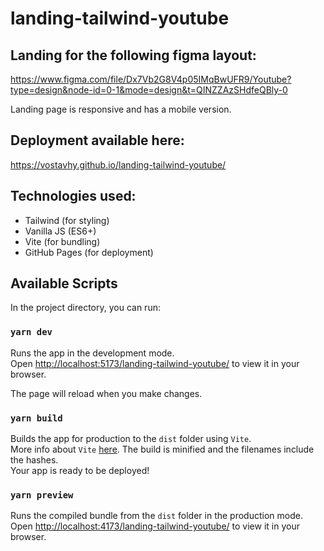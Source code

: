 # landing-tailwind-youtube

## Landing for the following figma layout:

https://www.figma.com/file/Dx7Vb2G8V4p05IMqBwUFR9/Youtube?type=design&node-id=0-1&mode=design&t=QINZZAzSHdfeQBly-0

Landing page is responsive and has a mobile version.

## Deployment available here:

https://vostavhy.github.io/landing-tailwind-youtube/

## Technologies used:

- Tailwind (for styling)
- Vanilla JS (ES6+)
- Vite (for bundling)
- GitHub Pages (for deployment)

## Available Scripts

In the project directory, you can run:

### `yarn dev`

Runs the app in the development mode.\
Open [http://localhost:5173/landing-tailwind-youtube/](http://localhost:5173/landing-tailwind-youtube/) to view it in your browser.

The page will reload when you make changes.

### `yarn build`

Builds the app for production to the `dist` folder using `Vite`.\
More info about `Vite` [here](https://vitejs.dev/guide/build.html#production-ready-build).
The build is minified and the filenames include the hashes.\
Your app is ready to be deployed!

### `yarn preview`

Runs the compiled bundle from the `dist` folder in the production mode.\
Open [http://localhost:4173/landing-tailwind-youtube/](http://localhost:4173/landing-tailwind-youtube/) to view it in your browser.
